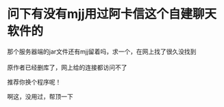 # 问下有没有mjj用过阿卡信这个自建聊天软件的


那个服务器端的jar文件还有mjj留着吗，求一个，在网上找了很久没找到<br />
<br />
原作者已经删库了，网上给的连接都访问不了

推荐你换个程序呢！

啊这，没用过，帮顶一下
